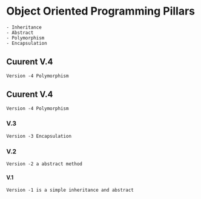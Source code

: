 # Object Oriented Programming Pillars
    - Inheritance 
    - Abstract 
    - Polymorphism 
    - Encapsulation


## Cuurent V.4 

    Version -4 Polymorphism 


## Cuurent V.4 

    Version -4 Polymorphism 

### V.3

    Version -3 Encapsulation 

### V.2 

    Version -2 a abstract method 


#### V.1 

    Version -1 is a simple inheritance and abstract  